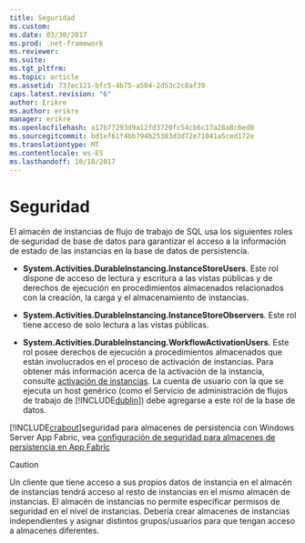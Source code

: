 ```yaml
---
title: Seguridad
ms.custom: 
ms.date: 03/30/2017
ms.prod: .net-framework
ms.reviewer: 
ms.suite: 
ms.tgt_pltfrm: 
ms.topic: article
ms.assetid: 737ec121-bfc5-4b75-a504-2d53c2c8af39
caps.latest.revision: "6"
author: Erikre
ms.author: erikre
manager: erikre
ms.openlocfilehash: a17b77293d9a12fd3720fc54cb6c17a28a8c6ed0
ms.sourcegitcommit: bd1ef61f4bb794b25383d3d72e71041a5ced172e
ms.translationtype: MT
ms.contentlocale: es-ES
ms.lasthandoff: 10/18/2017
---
```

# <a name="security"></a>Seguridad
El almacén de instancias de flujo de trabajo de SQL usa los siguientes roles de seguridad de base de datos para garantizar el acceso a la información de estado de las instancias en la base de datos de persistencia.  
  
-   **System.Activities.DurableInstancing.InstanceStoreUsers**. Este rol dispone de acceso de lectura y escritura a las vistas públicas y de derechos de ejecución en procedimientos almacenados relacionados con la creación, la carga y el almacenamiento de instancias.  
  
-   **System.Activities.DurableInstancing.InstanceStoreObservers**. Este rol tiene acceso de solo lectura a las vistas públicas.  
  
-   **System.Activities.DurableInstancing.WorkflowActivationUsers**. Este rol posee derechos de ejecución a procedimientos almacenados que están involucrados en el proceso de activación de instancias. Para obtener más información acerca de la activación de la instancia, consulte [activación de instancias](../../../docs/framework/windows-workflow-foundation/instance-activation.md). La cuenta de usuario con la que se ejecuta un host genérico (como el Servicio de administración de flujos de trabajo de [!INCLUDE[dublin](../../../includes/dublin-md.md)]) debe agregarse a este rol de la base de datos.  
  
 [!INCLUDE[crabout](../../../includes/crabout-md.md)]seguridad para almacenes de persistencia con Windows Server App Fabric, vea [configuración de seguridad para almacenes de persistencia en App Fabric](http://go.microsoft.com/fwlink/?LinkId=201208)  
  
> [!CAUTION]
>  Un cliente que tiene acceso a sus propios datos de instancia en el almacén de instancias tendrá acceso al resto de instancias en el mismo almacén de instancias. El almacén de instancias no permite especificar permisos de seguridad en el nivel de instancias. Debería crear almacenes de instancias independientes y asignar distintos grupos/usuarios para que tengan acceso a almacenes diferentes.
